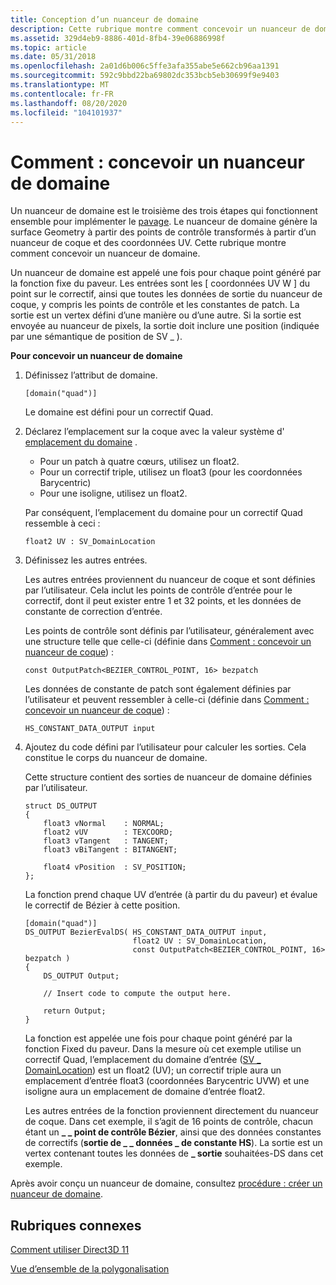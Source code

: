 ```yaml
---
title: Conception d’un nuanceur de domaine
description: Cette rubrique montre comment concevoir un nuanceur de domaine.
ms.assetid: 329d4eb9-8886-401d-8fb4-39e06886998f
ms.topic: article
ms.date: 05/31/2018
ms.openlocfilehash: 2a01d6b006c5ffe3afa355abe5e662cb96aa1391
ms.sourcegitcommit: 592c9bbd22ba69802dc353bcb5eb30699f9e9403
ms.translationtype: MT
ms.contentlocale: fr-FR
ms.lasthandoff: 08/20/2020
ms.locfileid: "104101937"
---
```

# <a name="how-to-design-a-domain-shader"></a>Comment : concevoir un nuanceur de domaine

Un nuanceur de domaine est le troisième des trois étapes qui fonctionnent ensemble pour implémenter le [pavage](direct3d-11-advanced-stages-tessellation.md). Le nuanceur de domaine génère la surface Geometry à partir des points de contrôle transformés à partir d’un nuanceur de coque et des coordonnées UV. Cette rubrique montre comment concevoir un nuanceur de domaine.

Un nuanceur de domaine est appelé une fois pour chaque point généré par la fonction fixe du paveur. Les entrées sont les \[ coordonnées UV W \] du point sur le correctif, ainsi que toutes les données de sortie du nuanceur de coque, y compris les points de contrôle et les constantes de patch. La sortie est un vertex défini d’une manière ou d’une autre. Si la sortie est envoyée au nuanceur de pixels, la sortie doit inclure une position (indiquée par une sémantique de position de SV \_ ).

**Pour concevoir un nuanceur de domaine**

1.  Définissez l’attribut de domaine.

    ```
    [domain("quad")]
    ```

    

    Le domaine est défini pour un correctif Quad.

2.  Déclarez l’emplacement sur la coque avec la valeur système d' [emplacement du domaine](/windows/desktop/direct3dhlsl/sv-domainlocation) .

    -   Pour un patch à quatre cœurs, utilisez un float2.
    -   Pour un correctif triple, utilisez un float3 (pour les coordonnées Barycentric)
    -   Pour une isoligne, utilisez un float2.

    Par conséquent, l’emplacement du domaine pour un correctif Quad ressemble à ceci :

    ```
    float2 UV : SV_DomainLocation
    ```

    

3.  Définissez les autres entrées.

    Les autres entrées proviennent du nuanceur de coque et sont définies par l’utilisateur. Cela inclut les points de contrôle d’entrée pour le correctif, dont il peut exister entre 1 et 32 points, et les données de constante de correction d’entrée.

    Les points de contrôle sont définis par l’utilisateur, généralement avec une structure telle que celle-ci (définie dans [Comment : concevoir un nuanceur de coque](direct3d-11-advanced-stages-hull-shader-design.md)) :

    ```
    const OutputPatch<BEZIER_CONTROL_POINT, 16> bezpatch
    ```

    

    Les données de constante de patch sont également définies par l’utilisateur et peuvent ressembler à celle-ci (définie dans [Comment : concevoir un nuanceur de coque](direct3d-11-advanced-stages-hull-shader-design.md)) :

    ```
    HS_CONSTANT_DATA_OUTPUT input
    ```

    

4.  Ajoutez du code défini par l’utilisateur pour calculer les sorties. Cela constitue le corps du nuanceur de domaine.

    Cette structure contient des sorties de nuanceur de domaine définies par l’utilisateur.

    ```
    struct DS_OUTPUT
    {
        float3 vNormal    : NORMAL;
        float2 vUV        : TEXCOORD;
        float3 vTangent   : TANGENT;
        float3 vBiTangent : BITANGENT;
        
        float4 vPosition  : SV_POSITION;
    };
    ```

    

    La fonction prend chaque UV d’entrée (à partir du du paveur) et évalue le correctif de Bézier à cette position.

    ```
    [domain("quad")]
    DS_OUTPUT BezierEvalDS( HS_CONSTANT_DATA_OUTPUT input, 
                            float2 UV : SV_DomainLocation,
                            const OutputPatch<BEZIER_CONTROL_POINT, 16> bezpatch )
    {
        DS_OUTPUT Output;

        // Insert code to compute the output here.

        return Output;    
    }
    ```

    

    La fonction est appelée une fois pour chaque point généré par la fonction Fixed du paveur. Dans la mesure où cet exemple utilise un correctif Quad, l’emplacement du domaine d’entrée ([SV \_ DomainLocation](/windows/desktop/direct3dhlsl/sv-domainlocation)) est un float2 (UV); un correctif triple aura un emplacement d’entrée float3 (coordonnées Barycentric UVW) et une isoligne aura un emplacement de domaine d’entrée float2.

    Les autres entrées de la fonction proviennent directement du nuanceur de coque. Dans cet exemple, il s’agit de 16 points de contrôle, chacun étant un **\_ \_ point de contrôle Bézier**, ainsi que des données constantes de correctifs (**sortie de \_ \_ données \_ de constante HS**). La sortie est un vertex contenant toutes les données de **\_ sortie** souhaitées-DS dans cet exemple.

Après avoir conçu un nuanceur de domaine, consultez [procédure : créer un nuanceur de domaine](direct3d-11-advanced-stages-domain-shader-create.md).

## <a name="related-topics"></a>Rubriques connexes

<dl> <dt>

[Comment utiliser Direct3D 11](how-to-use-direct3d-11.md)
</dt> <dt>

[Vue d’ensemble de la polygonalisation](direct3d-11-advanced-stages-tessellation.md)
</dt> </dl>

 

 